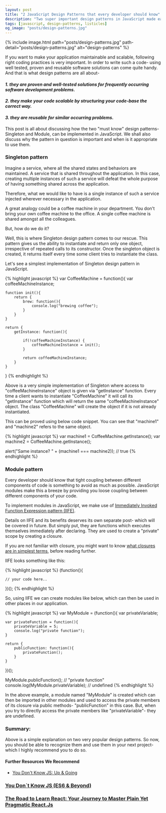 ```yaml
---
layout: post
title: "2 JavaScript Design Patterns that every developer should know"
description: "Two super important design patterns in JavaScript made easy to learn and implement."
tags: [javascript, design-patterns, listicles]
og_image: "posts/design-patterns.jpg"
---
```


{% include image.html path="posts/design-patterns.jpg" path-detail="posts/design-patterns.jpg" alt="design-patterns" %}


If you want to make your application maintainable and scalable, following right coding practices is very important. In order to write such a code- using well tested, proven and reusable software solutions can come quite handy. And that is what design patterns are all about-

#### *1. they are proven and well-tested solutions for frequently occurring software development problems.*

#### *2. they make your code scalable by structuring your code-base the correct way.*

#### *3. they are reusable for similar occurring problems.*

This post is all about discussing how the two "must know" design patterns- Singleton and Module, can be implemented in JavaScript. We shall also discuss why the pattern in question is important and when is it appropriate to use them.

### Singleton pattern
Imagine a service, where all the shared states and behaviors are maintained. A service that is shared throughout the application. In this case, creating multiple instances of such a service will defeat the whole purpose of having something shared across the application.

Therefore, what we would like to have is a single instance of such a service injected wherever necessary in the application. 

A great analogy could be a coffee machine in your department. You don't bring your own coffee machine to the office. A single coffee machine is shared amongst all the colleagues.

But, how do we do it?

Well, this is where Singleton design pattern comes to our rescue. This pattern gives us the ability to instantiate and return only one object, irrespective of repeated calls to its constructor. Once the singleton object is created, it returns itself every time some client tries to instantiate the class.

Let's see a simplest implementation of Singleton design pattern in JavaScript.


{% highlight javascript %}
var CoffeeMachine = function(){
	var coffeeMachineInstance;

	function init(){
		return {
			brew: function(){
				console.log("brewing coffee");
			}
		}
	}
	
	return {
		getInstance: function(){
		
			if(!coffeeMachineInstance) {
				coffeeMachineInstance = init();
			}
			
			return coffeeMachineInstance;
		}
	}
}
{% endhighlight %}


Above is a very simple implementation of Singleton where access to "coffeeMachineInstance" object is given via "getInstance" function. Every time a client wants to instantiate "CoffeeMachine" it will call its "getInstance" function which will return the same "coffeeMachineInstance" object. The class "CoffeeMachine" will create the object if it is not already instantiated.

This can be proved using below code snippet. You can see that "machine1" and "machine2" refers to the same object.

{% highlight javascript %}
var machine1 = CoffeeMachine.getInstance();
var machine2 = CoffeeMachine.getInstance();
 
alert("Same instance? " + (machine1 === machine2)); // true
{% endhighlight %}


### Module pattern
Every developer should know that tight coupling between different components of code is something to avoid as much as possible. JavaScript modules make this a breeze by providing you loose coupling between different components of your code.

To implement modules in JavaScript, we make use of [Immediately Invoked Function Expression pattern (IIFE)](http://stackoverflow.com/questions/8228281/what-is-the-function-construct-in-javascript). 

Details on IIFE and its benefits deserves its own separate post- which will be covered in future. But simply put, they are functions which executes themselves immediately after declaring. They are used to create a "private" scope by creating a closure. 

If you are not familiar with closure, you might want to know [what closures are in simplest terms](http://ngninja.com/posts/javascript-closures-made-super-easy), before reading further.

IIFE looks something like this:

{% highlight javascript %}
(function(){
	
	// your code here..

})();
{% endhighlight %}


So, using IIFE we can create modules like below, which can then be used in other places in our application.


{% highlight javascript %}
var MyModule = (function(){
	var privateVariable;
	
	var privateFunction = function(){
		privateVariable = 5;
		console.log("private function");
	}

	return {
		publicFunction: function(){
			privateFunction();
		}
	}

})();

MyModule.publicFunction(); // "private function"
console.log(MyModule.privateVariable);  // undefined
{% endhighlight %}

In the above example, a module named "MyModule" is created which can then be imported in other modules and used to access the private members of its closure via public methods- "publicFunction" in this case. But, when you try to directly access the private members like "privateVariable"- they are undefined.


### Summary:
Above is a simple explanation on two very popular design patterns. So now, you should be able to recognize them and use them in your next project- which I highly recommend you to do so.



#### Further Resources We Recommend

- [You Don't Know JS: Up & Going](https://amzn.to/2u8YuVt)
### [You Don`t Know JS (ES6 & Beyond)](https://amzn.to/2GGox8Y)
### [The Road to Learn React: Your Journey to Master Plain Yet Pragmatic React.Js](https://amzn.to/2RIqGYk)



